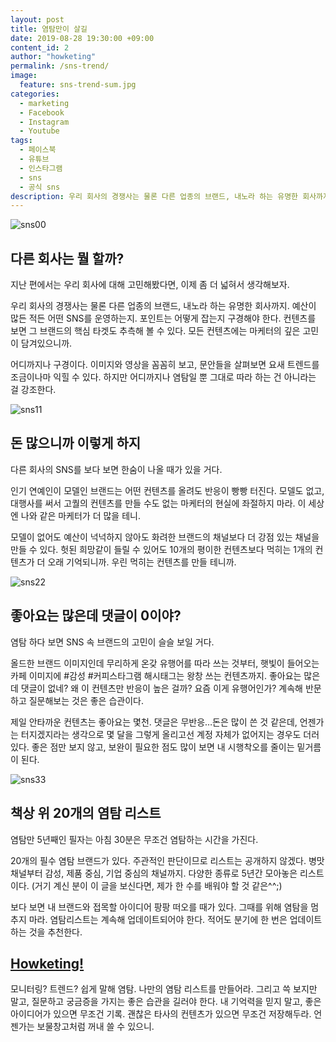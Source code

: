```yaml
---
layout: post
title: 염탐만이 살길
date: 2019-08-28 19:30:00 +09:00
content_id: 2
author: "howketing"
permalink: /sns-trend/
image:
  feature: sns-trend-sum.jpg
categories:
  - marketing
  - Facebook
  - Instagram
  - Youtube
tags:
  - 페이스북
  - 유튜브
  - 인스타그램
  - sns
  - 공식 sns
description: 우리 회사의 경쟁사는 물론 다른 업종의 브랜드, 내노라 하는 유명한 회사까지.예산이 많든 적든 어떤 SNS를 운영하는지. 포인트는 어떻게 잡는지 구경해야 한다.
---
```


![sns00](https://lh3.googleusercontent.com/WrYUNXywE8idyA-2finzLSf-0zRfsF05GMdCbhy2MHesBedkYcK-w6ObRQERnF6z3NidfCPiaPaW9MolOVV8QlYXr1S2QDk8anVy06vTqsjvscK5ySZE5BWoWC6A9L9aHUf2VdNk8cqoO_36a7ZeyVfOcUmlEsJx31H8uUWjy0HzBhokHvrmGp9n8D3JS6wfRzh42SOxkcQ4SUhbGfjSGfY47AvhxkLV7rB0hCjnkEd5E8L_tOm_kZz3TZI22H6otv9iC2DnYxFyCPVIO94zGOJGSFD-X05Z0ViBGrREv__8DF6w6qcFNhqK0Xv8QBQy8TrS_JfcG_OkBPquAZ_3MjEevny51FdzQP4VFvdXEZi4oaRPTBCJ6UyffcBT_AYAmdpx9VmBAcwnz5RMZlr9l0ewhb57SadZD1aUmg-mtJfw4ATwOPwGXoElS5ImgFkTAtVauXOx52Ygmk3FNW2v-YYU3Oh9YeRzNTOsQ9vXnsr6IE9a_zMqMP0uuC89p8LB89EjNwoOMg8O8wsMYI7WaATLVkWqsNYsCaudLn_bpj2Efebz1yB2T3h8l9kgzls_y2dhzW-806I1Bce_gYBdAhlrLe-CSfcmjbvYKO7SYxV7cg1YEaTrnUs4eubiBoqLaFciMYJbIgZE6BdXkLi__rHIop0MMgpRdG-QAV282ivY0jffQ3ZWLEe-TkTHOyDckD06xnsTKOR-OLxIRUPoptqZ=w920-h550-no)

## 다른 회사는 뭘 할까?

지난 편에서는 우리 회사에 대해 고민해봤다면, 이제 좀 더 넓혀서 생각해보자.

우리 회사의 경쟁사는 물론 다른 업종의 브랜드, 내노라 하는 유명한 회사까지. 예산이 많든 적든 어떤 SNS를 운영하는지. 포인트는 어떻게 잡는지 구경해야 한다. 컨텐츠를 보면 그 브랜드의 핵심 타겟도 추측해 볼 수 있다. 모든 컨텐츠에는 마케터의 깊은 고민이 담겨있으니까.

어디까지나 구경이다. 이미지와 영상을 꼼꼼히 보고, 문안들을 살펴보면 요새 트렌드를 조금이나마 익힐 수 있다. 하지만 어디까지나 염탐일 뿐 그대로 따라 하는 건 아니라는 걸 강조한다.

![sns11](https://lh3.googleusercontent.com/GG72i0UVgo6UVwfPHv7YAQapXGW_xuk4cX28Ps59AFZdR13UPDneYrQpmPx2kDyDdstZA12HSUpuXpFRGBDMzvs48IfTySyhkWsXhfGlHlh4bsjyKwJuQ_N0VTdgJyilQA6VrarUEQK2w6u_qKjziLj_V038Tz1YJk24Qubtc4SzOVO6-KOcgnDOQi_Pt-cgb-Qj9pjYgTCteQnvL-vtGXzyIam1-XuyiFe0hFJky8alTEKbitCyqwZYXc0j2Y1d3DuYaINWtyGH8cLU__7Y6dTaZCEdwZUgAxTzxid6Tvjvrcr1JYHqR4UEjuhXL91yp-16clzcsadl-_QCSN6xmsrILxzrhm2DkmhkXLcZYqm21vXVm1G8s6QVaDYHUGbw2Y5z0bZHqXyVvvE-vA4-ZcxAc-gr4wYyOkTcQMWSJMv2GbWQ4pr_su1UmNaYJ4LcnyE7AjYJ2va4G0jsQrCEc--Rd-voUjcqEIsFuVF1gMN7diAR0vo7xfRjGDEqtSWDMZuk4BkaBvCpv_iDGUiOMHB3ZMViF3B-wkOxE6M-pVpplPTzklZ8DAhHhgyO1MgS61VoSZOPSDxK0nxV7TFggyMym1RwDMgo5T5vP7NHca07FTyebdEJRSHvjeKMv0gJhtowQG36LYO_M7OMWEcVgoMx1om3m8jhj9d0EmfHcqRQ5gKIUVXFmnJ6sPV7wS9L5ugogebLAKo7o2lXTukKeHM=w959-h503-no)

## 돈 많으니까 이렇게 하지

다른 회사의 SNS를 보다 보면 한숨이 나올 때가 있을 거다.

인기 연예인이 모델인 브랜드는 어떤 컨텐츠를 올려도 반응이 빵빵 터진다. 모델도 없고, 대행사를 써서 고퀄의 컨텐츠를 만들 수도 없는 마케터의 현실에 좌절하지 마라. 이 세상엔 나와 같은 마케터가 더 많을 테니.

모델이 없어도 예산이 넉넉하지 않아도 화려한 브랜드의 채널보다 더 강점 있는 채널을 만들 수 있다. 헛된 희망같이 들릴 수 있어도 10개의 평이한 컨텐츠보다 먹히는 1개의 컨텐츠가 더 오래 기억되니까. 우린 먹히는 컨텐츠를 만들 테니까.

![sns22](https://lh3.googleusercontent.com/NgMYtm5P-ozXJmwaXnqhcgqQmETg9cAnEO3y4ljqFn21Mv6pCJB7CYbcfJ-426rdhSxeE6Nz1JCdRlh4UhRBdm1AH2tEInGYVSfIf5ZM7vn6nvNgc07DWIaEpWuqvduQzMbIOk3QV9lYrLc9jruBNE6Q6yvKLl1WbqMXV8NjKvMErNFDFlhi7FFuoaaz_tAke8ROkhaeN-tMVZkRefzYTq4eo2bKP_En5QBIVw-zUyrgY2VbtNHoO9ck3qR6UOBYSqS_ADgLg3AtpWOFGjwmaTNiBqvkiCYZ3YMdjJSWp05BYFMMgVgUeBhkp8gMrRkddPXXi-pfJlvVLoWJOEvRlJ-TJR6fhOO_cbNktXeuvvSzi7zJiDm_dU0g4_ZUHQ8OW9tHF0eiPLkL3HbvYxkgW7j_mN6uQvOt2BUOhZTeJuMFZ2WQ0BWOM5_7maUIGwojImEGFxftb5JbAhrkwtksG-wLUop2k0YDGURNM0kA84wLE-tyeG0bUK8iat4_ZHTczynFyiQPRdp8dR-jRMK0HX7_-9K611qbsL9DZgKRcQ6pL4dP-0ah45Baqrha0gs_4SBo8YJn2iBMvN0ZfiGaAJ87r1L9dXZw9IWdkW8E5GW85dHitIS-jWs1Ej6vczQ8-oJGcJpPLFFML1ORxoRbqgiVMoOZuQ=w482-h296-no)

## 좋아요는 많은데 댓글이 0이야?

염탐 하다 보면 SNS 속 브랜드의 고민이 슬슬 보일 거다. 

올드한 브랜드 이미지인데 무리하게 온갖 유행어를 따라 쓰는 것부터, 햇빛이 들어오는 카페 이미지에 #감성 #커피스타그램 해시태그는 왕창 쓰는 컨텐츠까지. 좋아요는 많은데 댓글이 없네? 왜 이 컨텐츠만 반응이 높은 걸까? 요즘 이게 유행어인가? 계속해 반문하고 질문해보는 것은 좋은 습관이다.

제일 안타까운 컨텐츠는 좋아요는 몇천. 댓글은 무반응…돈은 많이 쓴 것 같은데, 언젠가는 터지겠지라는 생각으로 몇 달을 그렇게 올리고선 계정 자체가 없어지는 경우도 더러 있다. 좋은 점만 보지 않고, 보완이 필요한 점도 많이 보면 내 시행착오를 줄이는 밑거름이 된다.

![sns33](https://lh3.googleusercontent.com/sNIcpOxMQz-KVZ-n1VD5O2Nh9OJYGMHdPVHL8cJYLzgoBUriiAtJES4RZGzFXN_R_AyKgKrr45IdnUc86AkSyWJBvzp4KJziSazNi9oy3dn54gLCiczeZAMrLd7OoVQo0GqN4Bo-8NEbO0NwHEpPC7Dl4g_KF0u-fpblmYU6PlS9_ck40AOnuvzYqVKoSNYV_ptgmbLHEpCwxFW_TJtfE6k9J8JuAJeWJ_mMdlwia_XHSI6YS783DWEPk9fKWAKIqbPxAQgTDwvDe2qWlIwHPth_FatYoYyXVakItZtWix9PJR4NJUiMUEm3-QIWdsAzMIf9efYjKkVFZAV6e74_tbVybAgbxutzkgZZYyDP2GHvMx07m0Do5a6h2KSP2M0XrVUGqRUD2FYTcbfQdxhU_R8-IxndXfAPbNHWqgZO4Yxj1xwno71OA7r4Yi8j3bx3KMbPkwPcxznDZIypPAAgO7qd4VR2Rhs0pwGVdZ5pr_Tgh3U0DgS9jhXV-UVorDjxHIwazeSqvJr5vvcKe_FZGW5_vqvjKauo-HzpSLRwa2Pcc0dVQCiWU6xcyaEDGkNcAje95q0oKlOT3s2JZopMCLjGJUYZK7yEl1RrpEl4FuQObb4cNCi3qpxBrpxKJhaIwa9qGDq-W6vXYrFH9yoHoX8DME_BThd5kQz-RiBhzXtGZDegj_xG8qCvJp8_xXdYdg_v4fVmhT16MUURj2dlM_c=w959-h503-no)

## 책상 위 20개의 염탐 리스트

염탐만 5년째인 필자는 아침 30분은 무조건 염탐하는 시간을 가진다.

20개의 필수 염탐 브랜드가 있다. 주관적인 판단이므로 리스트는 공개하지 않겠다. 병맛 채널부터 감성, 제품 중심, 기업 중심의 채널까지. 다양한 종류로 5년간 모아놓은 리스트이다. (거기 계신 분이 이 글을 보신다면, 제가 한 수를 배워야 할 것 같은^^;) 

보다 보면 내 브랜드와 접목할 아이디어 팡팡 떠오를 때가 있다. 그때를 위해 염탐을 멈추지 마라. 염탐리스트는 계속해 업데이트되어야 한다. 적어도 분기에 한 번은 업데이트하는 것을 추천한다.

## <u>Howketing!</u>

모니터링? 트렌드? 쉽게 말해 염탐. 나만의 염탐 리스트를 만들어라. 그리고 쓱 보지만 말고, 질문하고 궁금증을 가지는 좋은 습관을 길러야 한다. 내 기억력을 믿지 말고, 좋은 아이디어가 있으면 무조건 기록. 괜찮은 타사의 컨텐츠가 있으면 무조건 저장해두라. 언젠가는 보물창고처럼 꺼내 쓸 수 있으니.